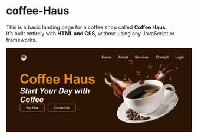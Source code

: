 # coffee-Haus
This is a basic landing page for a coffee shop called **Coffee Haus**.  
It’s built entirely with **HTML and CSS**, without using any JavaScript or frameworks.

![THE SCREENSHOT](Screenshot.png)
